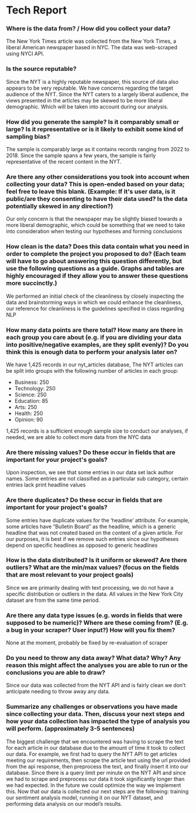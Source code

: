 # Tech Report

### Where is the data from? / How did you collect your data?
The New York Times article was collected from the New York Times, a liberal American newspaper based in NYC. The data was web-scraped using NYCI API. 


### Is the source reputable?
Since the NYT is a highly reputable newspaper, this source of data also appears to be very reputable. We have concerns regarding the target audience of the NYT. 
Since the NYT caters to a largely liberal audience, the views presented in the articles may be skewed to be more liberal demographic. Which will be taken into 
account during our analysis. 

### How did you generate the sample? Is it comparably small or large? Is it representative or is it likely to exhibit some kind of sampling bias?
The sample is comparably large as it contains records ranging from 2022 to 2018. Since the sample spans a few years, the sample is fairly representative of the recent content in the NYT.

### Are there any other considerations you took into account when collecting your data? This is open-ended based on your data; feel free to leave this blank. (Example: If it's user data, is it public/are they consenting to have their data used? Is the data potentially skewed in any direction?)
Our only concern is that the newspaper may be slightly biased towards a more liberal demographic, which could be something that we need to take into consideration when testing our hypotheses and forming conclusions

### How clean is the data? Does this data contain what you need in order to complete the project you proposed to do? (Each team will have to go about answering this question differently, but use the following questions as a guide. Graphs and tables are highly encouraged if they allow you to answer these questions more succinctly.)
We performed an initial check of the cleanliness by closely inspecting the data and brainstorming ways in which we could enhance the cleanliness, our reference for cleanliness is the guidelines specified in class regarding NLP 

### How many data points are there total? How many are there in each group you care about (e.g. if you are dividing your data into positive/negative examples, are they split evenly)? Do you think this is enough data to perform your analysis later on?

We have 1,425 records in our nyt_articles database, The NYT articles can be split into groups with the following number of articles in each group:
* Business: 250
* Technology: 250
* Science: 250
* Education: 85
* Arts: 250
* Health: 250
* Opinion: 90

1,425 records is a sufficient enough sample size to conduct our analyses, if needed, we are able to collect more data from the NYC data

### Are there missing values? Do these occur in fields that are important for your project's goals?
Upon inspection, we see that some entries in our data set lack author names. Some entries are not classified as a particular sub category, certain entries lack print headline values

### Are there duplicates? Do these occur in fields that are important for your project's goals?
Some entries have duplicate values for the ‘headline’ attribute. For example, some articles have “Bulletin Board” as the headline, which is a generic headline that was not created based on the content of a given article. For our purposes, it is best if we remove such entries since our hypotheses depend on specific headlines as opposed to generic headlines

### How is the data distributed? Is it uniform or skewed? Are there outliers? What are the min/max values? (focus on the fields that are most relevant to your project goals)
Since we are primarily dealing with text processing, we do not have a specific distribution or outliers in the data. All values in the New York City dataset are from the same time period. 

### Are there any data type issues (e.g. words in fields that were supposed to be numeric)? Where are these coming from? (E.g. a bug in your scraper? User input?) How will you fix them?
None at the moment, probably be fixed by re-evaluation of scraper

### Do you need to throw any data away? What data? Why? Any reason this might affect the analyses you are able to run or the conclusions you are able to draw?
Since our data was collected from the NYT API and is fairly clean we don’t anticipate needing to throw away any data. 

### Summarize any challenges or observations you have made since collecting your data. Then, discuss your next steps and how your data collection has impacted the type of analysis you will perform. (approximately 3-5 sentences)
The biggest challenge that we encountered was having to scrape the text for each article in our database due to the amount of time it took to collect our data. For example, we first had to query the NYT API to get articles meeting our requirements, then scrape the article text using the url provided from the api response, then preprocess the text, and finally insert it into our database. Since there is a query limit per minute on the NYT API and since we had to scrape and preprocess our data it took significantly longer than we had expected. In the future we could optimize the way we implement this. Now that our data is collected our next steps are the following: training our sentiment analysis model, running it on our NYT dataset, and performing data analysis on our model’s results. 
